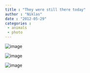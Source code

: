 ```yaml
---
title : "They were still there today"
author : "Niklas"
date : "2012-05-29"
categories : 
 - animals
 - photo
---
```


![image](https://niklasblog.com/wp-content/wpid-CameraZOOM-20120529114500110.jpg "CameraZOOM-20120529114500110.jpg")

![image](https://niklasblog.com/wp-content/wpid-CameraZOOM-20120529114608541.jpg "CameraZOOM-20120529114608541.jpg")

![image](https://niklasblog.com/wp-content/wpid-CameraZOOM-20120529114528378.jpg "CameraZOOM-20120529114528378.jpg")
